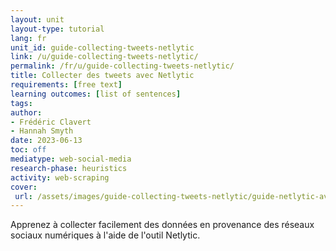 ```yaml
---
layout: unit
layout-type: tutorial
lang: fr
unit_id: guide-collecting-tweets-netlytic
link: /u/guide-collecting-tweets-netlytic/
permalink: /fr/u/guide-collecting-tweets-netlytic/ 
title: Collecter des tweets avec Netlytic
requirements: [free text] 
learning outcomes: [list of sentences]
tags: 
author: 
- Frédéric Clavert
- Hannah Smyth 
date: 2023-06-13
toc: off
mediatype: web-social-media
research-phase: heuristics
activity: web-scraping
cover: 
 url: /assets/images/guide-collecting-tweets-netlytic/guide-netlytic-avatar.jpg
---
```


Apprenez à collecter facilement des données en provenance des réseaux sociaux numériques à l'aide de l'outil Netlytic.

<!-- more -->
